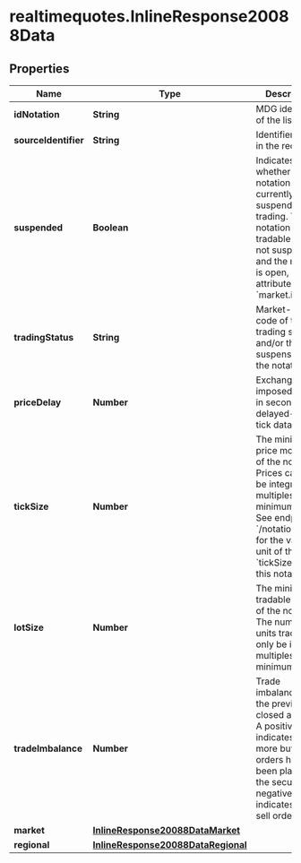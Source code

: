 # realtimequotes.InlineResponse20088Data

## Properties

Name | Type | Description | Notes
------------ | ------------- | ------------- | -------------
**idNotation** | **String** | MDG identifier of the listing. | [optional] 
**sourceIdentifier** | **String** | Identifier used in the request. | [optional] 
**suspended** | **Boolean** | Indicates whether the notation is currently suspended from trading. The notation is tradable if it is not suspended and the market is open, see attribute &#x60;market.isOpen&#x60;. | [optional] 
**tradingStatus** | **String** | Market-specific code of the trading status and/or the suspension of the notation. | [optional] 
**priceDelay** | **Number** | Exchange-imposed delay in seconds for delayed-quality tick data. | [optional] 
**tickSize** | **Number** | The minimum price movement of the notation. Prices can only be integral multiples of this minimum value. See endpoint &#x60;/notation/get&#x60; for the value unit of the &#x60;tickSize&#x60; for this notation. | [optional] 
**lotSize** | **Number** | The minimum tradable volume of the notation. The number of units traded can only be integral multiples of this minimum value. | [optional] 
**tradeImbalance** | **Number** | Trade imbalance after the previous closed auction. A positive value indicates that more buy orders have been placed for the security; a negative value indicates more sell orders. | [optional] 
**market** | [**InlineResponse20088DataMarket**](InlineResponse20088DataMarket.md) |  | [optional] 
**regional** | [**InlineResponse20088DataRegional**](InlineResponse20088DataRegional.md) |  | [optional] 



